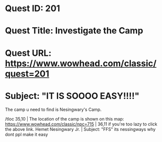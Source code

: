 # Quest ID: 201
# Quest Title: Investigate the Camp
# Quest URL: https://www.wowhead.com/classic/quest=201
# Subject: "IT IS SOOOO EASY!!!!"
The camp u need to find is Nesingwary's Camp.

/tloc 35,10 | The location of the camp is shown on this map: https://www.wowhead.com/classic/npc=715 | 36,11 if you're too lazy to click the above link. Hemet Nesingwary Jr. | Subject: "FFS"
its nessingways why dont ppl make it easy